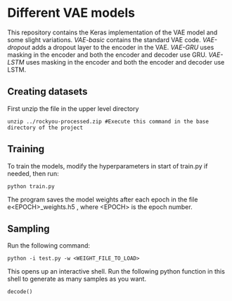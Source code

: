 # Different VAE models

This repository contains the Keras implementation of the VAE model and some slight variations.
*VAE-basic* contains the standard VAE code.
*VAE-dropout* adds a dropout layer to the encoder in the VAE.
*VAE-GRU* uses masking in the encoder and both the encoder and decoder use GRU.
*VAE-LSTM* uses masking in the encoder and both the encoder and decoder use LSTM. 

## Creating datasets

First unzip the file in the upper level directory

```
unzip ../rockyou-processed.zip #Execute this command in the base directory of the project
```

## Training

To train the models, modify the hyperparameters in start of train.py if needed, then run:

```
python train.py
```
The program saves the model weights after each epoch in the file e\<EPOCH\>\_weights.h5 , where \<EPOCH\> is the epoch number.

## Sampling

Run the following command:

```
python -i test.py -w <WEIGHT_FILE_TO_LOAD>
```
This opens up an interactive shell. Run the following python function in this shell to generate as many samples as you want.
```
decode()
```
